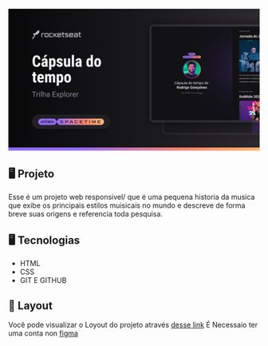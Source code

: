 <p align="center">
  <img src=".github/preview.png" alt="Demostração do projeto" widith="100%" />
</p>

## 🖥️ Projeto

Esse é um projeto web responsivel/ que é uma pequena historia da musica que exibe os principais estilos muisicais no mundo e descreve de forma breve suas origens e referencia toda pesquisa.

## 🖥️ Tecnologias

- HTML
- CSS
- GIT E GITHUB

## 🚀 Layout

Você pode visualizar o Loyout do projeto através
[desse link](<https://www.figma.com/file/BSDPfHSXoO7fWXxf65Y6kb/C%C3%A1psula-do-tempo-%E2%80%A2-Trilha-Explorer-(Community)?type=design&node-id=0-1&t=1OsnpdDJ9KclyUfD-0>)
É Necessaio ter uma conta non [figma](https://www.figma.com)
